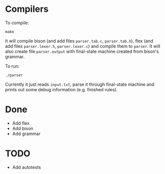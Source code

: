 # Compilers

To compile:
```
make
```

It will compile bison (and add files `parser.tab.c`, `parser.tab.h`), flex (and add files `parser.lexer.h`, `parser.lexer.c`) and compile them to `parser`. It will also create file `parser.output` with final-state machine created from bison's grammar.

To run:
```
./parser
```

Currently it just reads `input.txt`, parse it through final-state machine and prints out some debug information (e.g. finished rules).

# Done
* Add flex
* Add bison
* Add grammar

# TODO
* Add autotests